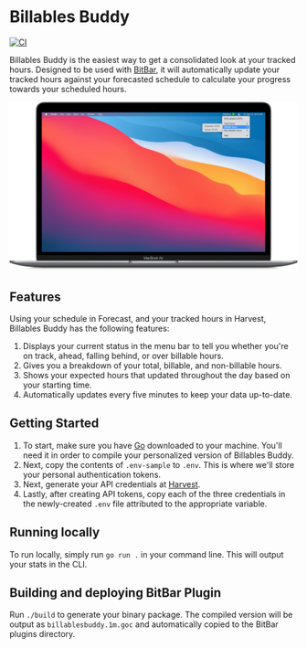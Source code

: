 # Billables Buddy

[![CI](https://github.com/jordanleven/billables-buddy/actions/workflows/ci.yml/badge.svg)](https://github.com/jordanleven/billables-buddy/actions/workflows/ci.yml)

Billables Buddy is the easiest way to get a consolidated look at your tracked hours. Designed to be used with [BitBar], it will automatically update your tracked hours against your forecasted schedule to calculate your progress towards your scheduled hours.

![BillablesBuddyHero](/assets/BillablesBuddyHero.png)

## Features

Using your schedule in Forecast, and your tracked hours in Harvest, Billables Buddy has the following features:

1. Displays your current status in the menu bar to tell you whether you're on track, ahead, falling behind, or over billable hours.
1. Gives you a breakdown of your total, billable, and non-billable hours.
1. Shows your expected hours that updated throughout the day based on your starting time.
1. Automatically updates every five minutes to keep your data up-to-date.

## Getting Started

1. To start, make sure you have [Go] downloaded to your machine. You'll need it in order to compile your personalized version of Billables Buddy.
1. Next, copy the contents of `.env-sample` to `.env`. This is where we'll store your personal authentication tokens.
1. Next, generate your API credentials at [Harvest][harvest_api].
1. Lastly, after creating API tokens, copy each of the three credentials in the newly-created `.env` file attributed to the appropriate variable.

## Running locally

To run locally, simply run `go run .` in your command line. This will output your stats in the CLI.

## Building and deploying BitBar Plugin

Run `./build` to generate your binary package. The compiled version will be output as `billablesbuddy.1m.goc` and automatically copied to the BitBar plugins directory.

[BitBar]: https://github.com/matryer/xbar
[Go]: https://golang.org/doc/install
[harvest_api]: https://id.getharvest.com/developers
